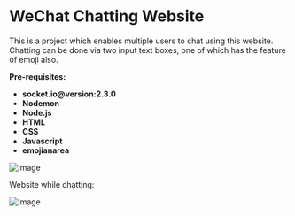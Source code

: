 # WeChat Chatting Website

This is a project which enables multiple users to chat using this website. Chatting can be done via two input text boxes, one of which has the feature of emoji also.

**Pre-requisites:**
- **socket.io@version:2.3.0**
- **Nodemon**
- **Node.js**
- **HTML**
- **CSS**
- **Javascript**
- **emojianarea**

![image](https://github.com/SNEHA9SHARMA/WeChat_ChattingWebsite/assets/156566320/868545fc-3940-436b-98ad-f81271886be1)

Website while chatting:

![image](https://github.com/SNEHA9SHARMA/WeChat_ChattingWebsite/assets/156566320/76c13cc2-0670-494d-b6bd-748c4ce32a3c)

